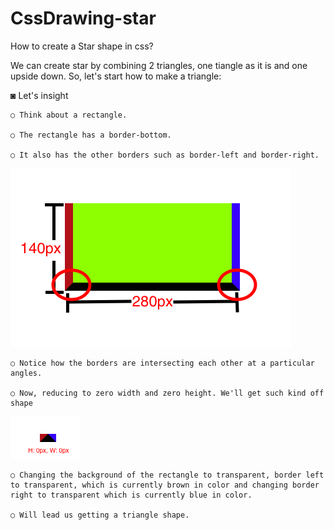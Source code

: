 # CssDrawing-star
How to create a Star shape in css? 

We can create star by combining 2 triangles, one tiangle as it is and one upside down.
So, let's start how to make a triangle:

◙ Let's insight 

    ○ Think about a rectangle.
    
    ○ The rectangle has a border-bottom.
    
    ○ It also has the other borders such as border-left and border-right.
    
![](https://raw.githubusercontent.com/doctor-rutvik14/CssDrawing-star/master/Images/pic1.jpg)

    ○ Notice how the borders are intersecting each other at a particular angles.
    
    ○ Now, reducing to zero width and zero height. We'll get such kind off shape

![](https://raw.githubusercontent.com/doctor-rutvik14/CssDrawing-star/master/Images/pic2.jpg)

    ○ Changing the background of the rectangle to transparent, border left to transparent, which is currently brown in color and changing border right to transparent which is currently blue in color.
    
    ○ Will lead us getting a triangle shape.
